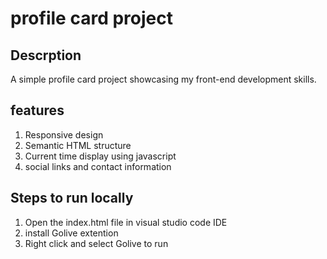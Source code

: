 # profile card project  

## Descrption  

A simple profile card project showcasing my front-end development skills.

## features 

1. Responsive design
2. Semantic HTML structure
3. Current time display using javascript
4. social links and contact information

## Steps to run locally

1. Open the index.html file in visual studio code IDE
2.  install Golive extention
3.  Right click and select Golive to run  

